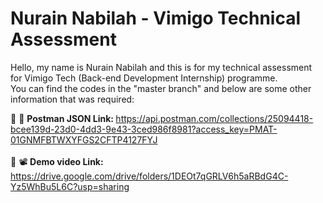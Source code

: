 # Nurain Nabilah - Vimigo Technical Assessment
Hello, my name is Nurain Nabilah and this is for my technical assessment for Vimigo Tech (Back-end Development Internship) programme.<br>
You can find the codes in the "master branch" and below are some other information that was required:<br>

:round_pushpin: :link: <b>Postman JSON Link: </b> https://api.postman.com/collections/25094418-bcee139d-23d0-4dd3-9e43-3ced986f8981?access_key=PMAT-01GNMFBTWXYFGS2CFTP4127FYJ
<br><br>
:round_pushpin: :film_projector: <b> Demo video Link: </b> https://drive.google.com/drive/folders/1DEOt7qGRLV6h5aRBdG4C-Yz5WhBu5L6C?usp=sharing

